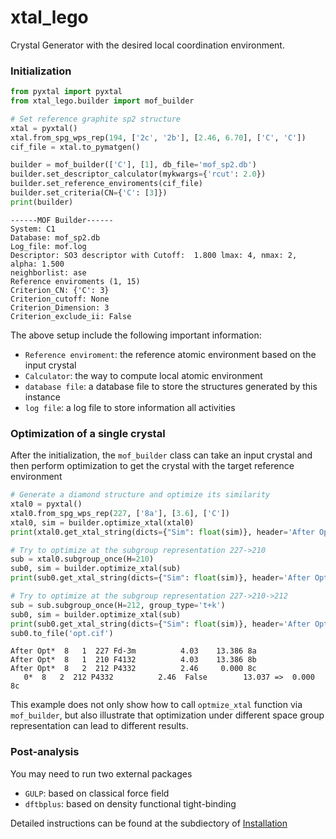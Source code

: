 # xtal_lego
Crystal Generator with the desired local coordination environment. 


### Initialization
```python
from pyxtal import pyxtal
from xtal_lego.builder import mof_builder

# Set reference graphite sp2 structure
xtal = pyxtal()
xtal.from_spg_wps_rep(194, ['2c', '2b'], [2.46, 6.70], ['C', 'C'])
cif_file = xtal.to_pymatgen()

builder = mof_builder(['C'], [1], db_file='mof_sp2.db')
builder.set_descriptor_calculator(mykwargs={'rcut': 2.0})
builder.set_reference_enviroments(cif_file)
builder.set_criteria(CN={'C': [3]})
print(builder)
```

```
------MOF Builder------
System: C1
Database: mof_sp2.db
Log_file: mof.log
Descriptor: SO3 descriptor with Cutoff:  1.800 lmax: 4, nmax: 2, alpha: 1.500
neighborlist: ase
Reference enviroments (1, 15)
Criterion_CN: {'C': 3}
Criterion_cutoff: None
Criterion_Dimension: 3
Criterion_exclude_ii: False
```

The above setup include the following important information:

- `Reference enviroment`: the reference atomic environment based on the input crystal
- `Calculator`: the way to compute local atomic environment
- `database file`: a database file to store the structures generated by this instance
- `log file`: a log file to store information all activities

### Optimization of a single crystal    
After the initialization, the `mof_builder` class can take an input crystal and then perform optimization to get the crystal with the target reference environment

```python
# Generate a diamond structure and optimize its similarity
xtal0 = pyxtal()
xtal0.from_spg_wps_rep(227, ['8a'], [3.6], ['C'])
xtal0, sim = builder.optimize_xtal(xtal0)
print(xtal0.get_xtal_string(dicts={"Sim": float(sim)}, header='After Opt'))

# Try to optimize at the subgroup representation 227->210
sub = xtal0.subgroup_once(H=210)
sub0, sim = builder.optimize_xtal(sub)
print(sub0.get_xtal_string(dicts={"Sim": float(sim)}, header='After Opt'))

# Try to optimize at the subgroup representation 227->210->212
sub = sub.subgroup_once(H=212, group_type='t+k')
sub0, sim = builder.optimize_xtal(sub)
print(sub0.get_xtal_string(dicts={"Sim": float(sim)}, header='After Opt'))
sub0.to_file('opt.cif')
```

```
After Opt*  8   1  227 Fd-3m          4.03    13.386 8a
After Opt*  8   1  210 F4132          4.03    13.386 8b
After Opt*  8   2  212 P4332          2.46     0.000 8c
   0*  8   2  212 P4332          2.46  False        13.037 =>  0.000   8c
```

This example does not only show how to call `optmize_xtal` function via `mof_builder`, 
but also illustrate that optimization under different space group representation can lead to different results.

### Post-analysis 

You may need to run two external packages 
- `GULP`: based on classical force field
- `dftbplus`: based on density functional tight-binding

Detailed instructions can be found at the subdiectory of [Installation](https://github.com/qzhu2017/MOF-Builder/tree/main/Installation)


